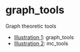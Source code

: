 graph_tools
===========

Graph theoretic tools

* [Illustration 1](http://nbviewer.ipython.org/github/oyamad/graph_tools/blob/master/digraph_demo01.ipynb):
  graph_tools
* [Illustration 2](http://nbviewer.ipython.org/github/oyamad/graph_tools/blob/master/markovchain_demo01.ipynb):
  mc_tools
